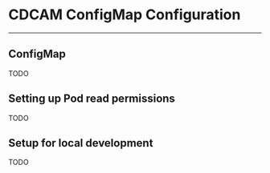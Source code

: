# CDCAM ConfigMap Configuration

---

## ConfigMap
TODO

## Setting up Pod read permissions
TODO

## Setup for local development
TODO
